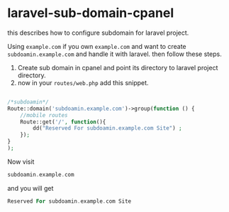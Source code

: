 # laravel-sub-domain-cpanel
this describes how to configure subdomain for laravel project.

Using `example.com`
if you own `example.com` and want to create `subdoamin.example.com` and handle it with laravel.
then follow these steps.

1. Create sub domain in cpanel and point its directory to laravel project directory.
2. now in your `routes/web.php` add this snippet.

```php

/*subdoamin*/
Route::domain('subdoamin.example.com')->group(function () {
    //mobile routes
    Route::get('/', function(){
        dd("Reserved For subdoamin.example.com Site") ;
    });
}
);

```

Now visit 

```php
subdoamin.example.com
```

and you will get
 
```php
Reserved For subdoamin.example.com Site
```
